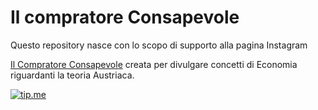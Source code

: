 # Il compratore Consapevole

Questo repository nasce con lo scopo di supporto alla pagina Instagram

[Il Compratore Consapevole](https://instagram.com/ilcompratoreconsapevole?igshid=MzNlNGNkZWQ4Mg==) creata per divulgare concetti di Economia riguardanti la teoria Austriaca.

[![tip.me](https://badgen.net/badge/icon/bitcoin-lightning/orange/?icon=bitcoin-lightning&label=donate)](/assets/invoice/LN-Address.html/)


